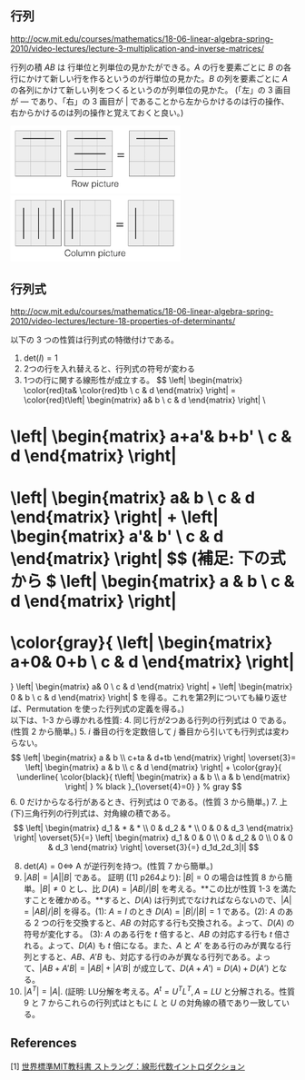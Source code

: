 ## 行列

http://ocw.mit.edu/courses/mathematics/18-06-linear-algebra-spring-2010/video-lectures/lecture-3-multiplication-and-inverse-matrices/

行列の積 $AB$ は 行単位と列単位の見かたができる。$A$ の行を要素ごとに $B$ の各行にかけて新しい行を作るというのが行単位の見かた。$B$ の列を要素ごとに $A$ の各列にかけて新しい列をつくるというのが列単位の見かた。
(「左」の 3 画目が ― であり、「右」の 3 画目が | であることから左からかけるのは行の操作、右からかけるのは列の操作と覚えておくと良い。)

<img src="md/resources/matrix_row_picture.gif" width="300">
<img src="md/resources/matrix_column_picture.gif" width="300">

## 行列式
http://ocw.mit.edu/courses/mathematics/18-06-linear-algebra-spring-2010/video-lectures/lecture-18-properties-of-determinants/

以下の 3 つの性質は行列式の特徴付けである。

1. $\mathrm{det}(I) = 1$
2. 2つの行を入れ替えると、行列式の符号が変わる
3. 1つの行に関する線形性が成立する。
$$
\left|
\begin{matrix}
\color{red}ta& \color{red}tb  \\
c & d
\end{matrix}
\right|
=
\color{red}t\left|
\begin{matrix}
a& b  \\
c & d
\end{matrix}
\right|
\\

\left|
\begin{matrix}
a+a'& b+b'  \\
c & d
\end{matrix}
\right|
=
\left|
\begin{matrix}
a& b  \\
c & d
\end{matrix}
\right|
+
\left|
\begin{matrix}
a'& b'  \\
c & d
\end{matrix}
\right|
$$ (補足: 下の式から
$
\left|
\begin{matrix}
a & b  \\
c & d
\end{matrix}
\right|
=
\color{gray}{
\left|
\begin{matrix}
a+0& 0+b  \\
c & d
\end{matrix}
\right|
=
}
\left|
\begin{matrix}
a& 0  \\
c & d
\end{matrix}
\right|
+
\left|
\begin{matrix}
0 & b  \\
c & d
\end{matrix}
\right|
$
を得る。これを第2列についても繰り返せば、Permutation を使った行列式の定義を得る。)
<br>
以下は、1-3 から導かれる性質:
4. 同じ行が2つある行列の行列式は 0 である。(性質 2 から簡単。)
5. $i$ 番目の行を定数倍して $j$ 番目から引いても行列式は変わらない。
$$
\left|
\begin{matrix}
a & b  \\
c+ta & d+tb
\end{matrix}
\right|
\overset{3}=
\left|
\begin{matrix}
a & b  \\
c & d
\end{matrix}
\right|
+
\color{gray}{
\underline{
\color{black}{
t\left|
\begin{matrix}
a & b  \\
a & b
\end{matrix}
\right|
} % black
}_{\overset{4}=0}
} % gray
$$
6. 0 だけからなる行があるとき、行列式は 0 である。(性質 3 から簡単。)
7. 上(下)三角行列の行列式は、対角線の積である。
$$
\left|
\begin{matrix}
d_1 & * & *  \\
0 & d_2 & *  \\
0 & 0   & d_3
\end{matrix}
\right|
\overset{5}{=}
\left|
\begin{matrix}
d_1 & 0 & 0  \\
0 & d_2 & 0  \\
0 & 0 & d_3 
\end{matrix}
\right|
\overset{3}{=}
d_1d_2d_3|I|
$$

8. $\mathrm{det}(A) = 0\iff$ A が逆行列を持つ。(性質 7 から簡単。)
9. $|AB| = |A||B|$ である。
  証明 ([1] p264より): $|B|=0$ の場合は性質 8 から簡単。$|B|\neq 0$ とし、比 $D(A)=|AB|/|B|$ を考える。**この比が性質 1-3 を満たすことを確かめる。**すると、$D(A)$ は行列式でなければならないので、$|A|=|AB|/|B|$ を得る。(1): $A=I$ のとき $D(A)=|B|/|B|=1$ である。(2): $A$ のある 2 つの行を交換すると、$AB$ の対応する行も交換される。よって、$D(A)$ の符号が変化する。 (3): $A$ のある行を $t$ 倍すると、$AB$ の対応する行も $t$ 倍される。よって、$D(A)$ も $t$ 倍になる。また、$A$ と $A'$ をある行のみが異なる行列とすると、$AB$、$A'B$ も、対応する行のみが異なる行列である。よって、$|AB+A'B| = |AB| + |A'B|$ が成立して、$D(A+A') = D(A)+D(A')$ となる。
10. $|A^T| = |A|$. (証明: LU分解を考える。$A^t=U^TL^T, A=LU$ と分解される。性質9 と 7 からこれらの行列式はともに $L$ と $U$ の対角線の積であり一致している。

## References

[1] [世界標準MIT教科書 ストラング：線形代数イントロダクション](https://www.amazon.co.jp/dp/B01I4TPXLE)
